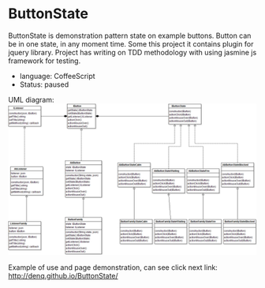 # ButtonState

ButtonState is demonstration pattern state on example buttons.
Button can be in one state, in any moment time.
Some this project it contains plugin for jquery library.
Project has writing on TDD methodology with using jasmine js framework for testing.

* language: CoffeeScript
* Status: paused

UML diagram:
![Image alt](https://github.com/DenQ/ButtonState/raw/master/uml/ButtonState.png)

Example of use and page demonstration, can see click next link:
http://denq.github.io/ButtonState/